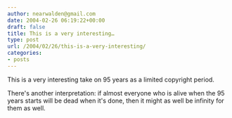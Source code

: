 ```yaml
---
author: nearwalden@gmail.com
date: 2004-02-26 06:19:22+00:00
draft: false
title: This is a very interesting…
type: post
url: /2004/02/26/this-is-a-very-interesting/
categories:
- posts
---
```


This is a very interesting take on 95 years as a limited copyright period.  

There's another interpretation:  if almost everyone who is alive when the 95 years starts will be dead when it's done, then it might as well be infinity for them as well.



